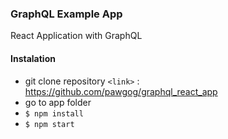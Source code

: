 ### GraphQL Example App

React Application with GraphQL

#### Instalation

- git clone repository `<link>` : https://github.com/pawgog/graphql_react_app
- go to app folder
- `$ npm install`
- `$ npm start`
